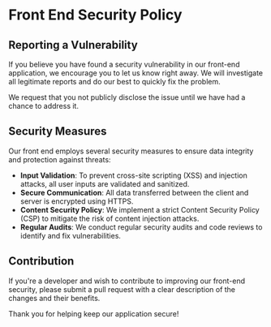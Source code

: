 
# Front End Security Policy

## Reporting a Vulnerability

If you believe you have found a security vulnerability in our front-end application, we encourage you to let us know right away. We will investigate all legitimate reports and do our best to quickly fix the problem.


We request that you not publicly disclose the issue until we have had a chance to address it.

## Security Measures

Our front end employs several security measures to ensure data integrity and protection against threats:

- **Input Validation**: To prevent cross-site scripting (XSS) and injection attacks, all user inputs are validated and sanitized.
- **Secure Communication**: All data transferred between the client and server is encrypted using HTTPS.
- **Content Security Policy**: We implement a strict Content Security Policy (CSP) to mitigate the risk of content injection attacks.
- **Regular Audits**: We conduct regular security audits and code reviews to identify and fix vulnerabilities.

## Contribution

If you're a developer and wish to contribute to improving our front-end security, please submit a pull request with a clear description of the changes and their benefits.

Thank you for helping keep our application secure!
